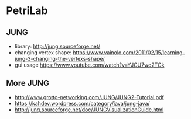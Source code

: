 # PetriLab

## JUNG

* library: http://jung.sourceforge.net/
* changing vertex shape: https://www.vainolo.com/2011/02/15/learning-jung-3-changing-the-vertexs-shape/
* gui usage https://www.youtube.com/watch?v=YJGU7wo2TGk

## More JUNG

* http://www.grotto-networking.com/JUNG/JUNG2-Tutorial.pdf
* https://kahdev.wordpress.com/category/java/jung-java/
* http://jung.sourceforge.net/doc/JUNGVisualizationGuide.html